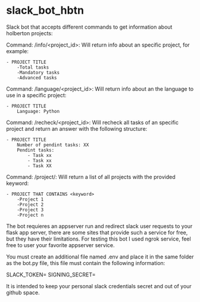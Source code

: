# slack_bot_hbtn

Slack bot that accepts different commands to get information about holberton projects:

Command: /info/<project_id>:
Will return info about an specific project, for example:

	- PROJECT TITLE
		-Total tasks
		-Mandatory tasks
		-Advanced tasks

Command: /language/<project_id>:
Will return info about an the language to use in a specific project:

	- PROJECT TITLE
		Language: Python

Command: /recheck/<project_id>:
Will recheck all tasks of an specific project and return an answer with
the following structure:

	- PROJECT TITLE
		Number of pendint tasks: XX
		Pendint tasks:
			- Task xx
			- Task xx
			- Task XX

Command: /project/<keyword>:
Will return a list of all projects with the provided keyword:

	- PROJECT THAT CONTAINS <keyword>
		-Project 1
		-Project 2
		-Project 3
		-Project n

The bot requieres an appserver run and redirect slack user requests to your
flask app server, there are some sites that provide such a service for free,
but they have their limitations.
For testing this bot I used ngrok service, feel free to user your favorite
appserver service.

You must create an additional file named .env and place it in the same folder as the bot.py file,
this file must contain the following information:

SLACK_TOKEN=<YOUR SLACK_TOKEN>
SIGNING_SECRET=<YOR SLACK SIGNING_SECRET>

It is intended to keep your personal slack credentials secret and out of your github space.